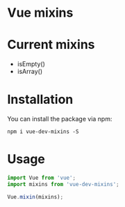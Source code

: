 Vue mixins
=====

Current mixins
==

* isEmpty()
* isArray()

Installation
==

You can install the package via npm:
```
npm i vue-dev-mixins -S
```

Usage
==

```javascript
import Vue from 'vue';
import mixins from 'vue-dev-mixins';

Vue.mixin(mixins);
```